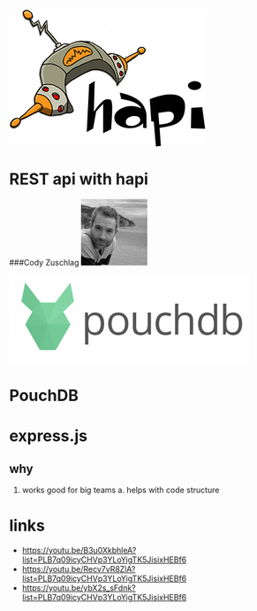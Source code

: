 ![hapi logo](images/hapi.png)

# REST api with hapi

###Cody Zuschlag
![cody](images/cody1_bw_100px.jpg)


![pouchdb logo](images/pouchdb.png)

# PouchDB



# express.js

## why

1. works good for big teams
 a. helps with code structure



# links

* https://youtu.be/B3u0XkbhleA?list=PLB7q09icyCHVp3YLoYigTK5JisixHEBf6
* https://youtu.be/Recv7vR8ZlA?list=PLB7q09icyCHVp3YLoYigTK5JisixHEBf6
* https://youtu.be/ybX2s_sFdnk?list=PLB7q09icyCHVp3YLoYigTK5JisixHEBf6
